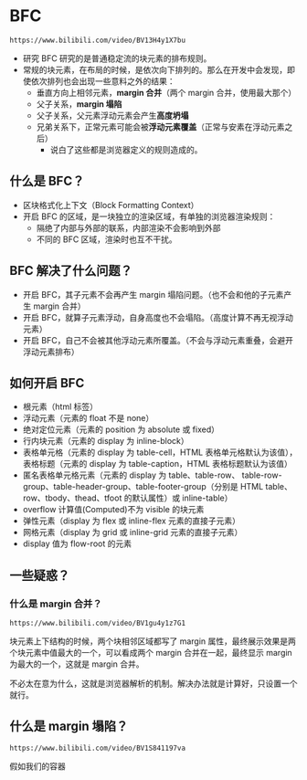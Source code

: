 # BFC

```http
https://www.bilibili.com/video/BV13H4y1X7bu
```

- 研究 BFC 研究的是普通稳定流的块元素的排布规则。
- 常规的块元素，在布局的时候，是依次向下排列的。那么在开发中会发现，即使依次排列也会出现一些意料之外的结果：
  - 垂直方向上相邻元素，**margin 合并**（两个 margin 合并，使用最大那个）
  - 父子关系，**margin 塌陷**
  - 父子关系，父元素浮动元素会产生**高度坍塌**
  - 兄弟关系下，正常元素可能会被**浮动元素覆盖**（正常与安素在浮动元素之后）
    - 说白了这些都是浏览器定义的规则造成的。

## 什么是 BFC？

- 区块格式化上下文（Block Formatting Context）
- 开启 BFC 的区域，是一块独立的渲染区域，有单独的浏览器渲染规则：
  - 隔绝了内部与外部的联系，内部渲染不会影响到外部
  - 不同的 BFC 区域，渲染时也互不干扰。

## BFC 解决了什么问题？

- 开启 BFC，其子元素不会再产生 margin 塌陷问题。（也不会和他的子元素产生 margin 合并）
- 开启 BFC，就算子元素浮动，自身高度也不会塌陷。（高度计算不再无视浮动元素）
- 开启 BFC，自己不会被其他浮动元素所覆盖。（不会与浮动元素重叠，会避开浮动元素排布）

## 如何开启 BFC

- 根元素（html 标签）
- 浮动元素（元素的 float 不是 none）
- 绝对定位元素（元素的 position 为 absolute 或 fixed）
- ⾏内块元素（元素的 display 为 inline-block）
- 表格单元格（元素的 display 为 table-cell，HTML 表格单元格默认为该值），表格标题（元素的 display 为 table-caption，HTML 表格标题默认为该值）
- 匿名表格单元格元素（元素的 display 为 table、table-row、 table-row-group、table-header-group、table-footer-group（分别是 HTML table、row、tbody、thead、tfoot 的默认属性）或 inline-table）
- overflow 计算值(Computed)不为 visible 的块元素
- 弹性元素（display 为 flex 或 inline-flex 元素的直接⼦元素）
- ⽹格元素（display 为 grid 或 inline-grid 元素的直接⼦元素）
- display 值为 flow-root 的元素

## 一些疑惑？

### 什么是 margin 合并？

```http
https://www.bilibili.com/video/BV1gu4y1z7G1
```

块元素上下结构的时候，两个块相邻区域都写了 margin 属性，最终展示效果是两个块元素中值最大的一个，可以看成两个 margin 合并在一起，最终显示 margin 为最大的一个，这就是 margin 合并。

不必太在意为什么，这就是浏览器解析的机制。解决办法就是计算好，只设置一个就行。

## 什么是 margin 塌陷？

```http
https://www.bilibili.com/video/BV1S841197va
```

假如我们的容器
